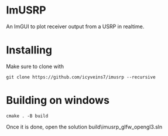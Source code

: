# ImUSRP

An ImGUI to plot receiver output from a USRP in realtime.

# Installing

Make sure to clone with

```
git clone https://github.com/icyveins7/imusrp --recursive
```

# Building on windows
```
cmake . -B build
```
Once it is done, open the solution build\imusrp_glfw_opengl3.sln